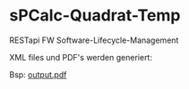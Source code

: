 # sPCalc-Quadrat-Temp
RESTapi FW Software-Lifecycle-Management

XML files und PDF's werden generiert:

Bsp: [output.pdf](https://github.com/altink7/sPCalc-Quadrat-Temp/files/10834205/output.pdf)

